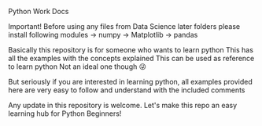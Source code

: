 Python Work Docs

Important!  Before using any files from Data Science later folders please install following modules
-> numpy
-> Matplotlib
-> pandas


Basically this repository is for someone who wants to learn python
This has all the examples with the concepts explained
This can be used as reference to learn python
Not an ideal one though 😜

But seriously if you are interested in learning python, all examples provided here are very easy to follow and understand with the included comments

Any update in this repository is welcome.
Let's make this repo an easy learning hub for Python Beginners!